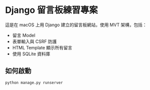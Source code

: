 # Django 留言板練習專案

這是在 macOS 上用 Django 建立的留言板網站，使用 MVT 架構，包括：
- 留言 Model
- 表單輸入與 CSRF 防護
- HTML Template 顯示所有留言
- 使用 SQLite 資料庫

## 如何啟動
```bash
python manage.py runserver
